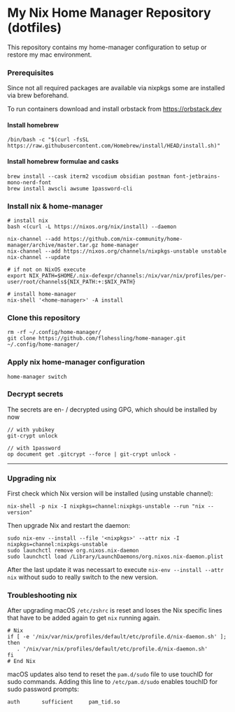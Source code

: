 # My Nix Home Manager Repository (dotfiles)

This repository contains my home-manager configuration to setup or restore my mac environment.

### Prerequisites 

Since not all required packages are available via nixpkgs some are installed via brew beforehand.

To run containers download and install orbstack from https://orbstack.dev 

#### Install homebrew

```shell
/bin/bash -c "$(curl -fsSL https://raw.githubusercontent.com/Homebrew/install/HEAD/install.sh)"
```

#### Install homebrew formulae and casks

```shell
brew install --cask iterm2 vscodium obsidian postman font-jetbrains-mono-nerd-font
brew install awscli awsume 1password-cli
```

### Install nix & home-manager

```shell
# install nix
bash <(curl -L https://nixos.org/nix/install) --daemon

nix-channel --add https://github.com/nix-community/home-manager/archive/master.tar.gz home-manager
nix-channel --add https://nixos.org/channels/nixpkgs-unstable unstable
nix-channel --update

# if not on NixOS execute
export NIX_PATH=$HOME/.nix-defexpr/channels:/nix/var/nix/profiles/per-user/root/channels${NIX_PATH:+:$NIX_PATH}

# install home-manager
nix-shell '<home-manager>' -A install
```

### Clone this repository

```shell
rm -rf ~/.config/home-manager/
git clone https://github.com/flohessling/home-manager.git ~/.config/home-manager/
```

### Apply nix home-manager configuration

```shell
home-manager switch
```

### Decrypt secrets

The secrets are en- / decrypted using GPG, which should be installed by now

```shell
// with yubikey
git-crypt unlock

// with 1password
op document get .gitcrypt --force | git-crypt unlock -
```

---
### Upgrading nix 

First check which Nix version will be installed (using unstable channel):

```shell
nix-shell -p nix -I nixpkgs=channel:nixpkgs-unstable --run "nix --version"
```

Then upgrade Nix and restart the daemon:

```shell
sudo nix-env --install --file '<nixpkgs>' --attr nix -I nixpkgs=channel:nixpkgs-unstable
sudo launchctl remove org.nixos.nix-daemon
sudo launchctl load /Library/LaunchDaemons/org.nixos.nix-daemon.plist
```

After the last update it was necessart to execute `nix-env --install --attr nix` without sudo to really switch to the new version.

### Troubleshooting nix

After upgrading macOS `/etc/zshrc` is reset and loses the Nix specific lines that have to be added again to get `nix` running again.

```shell
# Nix
if [ -e '/nix/var/nix/profiles/default/etc/profile.d/nix-daemon.sh' ]; then
   . '/nix/var/nix/profiles/default/etc/profile.d/nix-daemon.sh'
fi
# End Nix
```

macOS updates also tend to reset the `pam.d/sudo` file to use touchID for sudo commands.
Adding this line to `/etc/pam.d/sudo` enables touchID for sudo password prompts:
```
auth       sufficient     pam_tid.so
```

